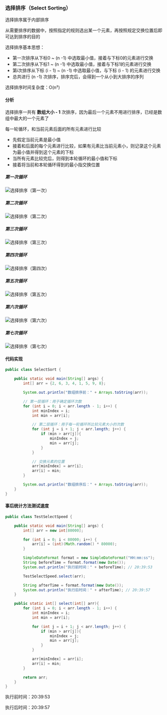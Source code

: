 ### 选择排序（Select Sorting）

选择排序属于内部排序

从需要排序的数据中，按照指定的规则选出某一个元素，再按照规定交换位置后即可达到排序的目的

选择排序基本思想：

- 第一次排序从下标0 ~ (n -1) 中选取最小值，接着与下标0的元素进行交换
- 第二次排序从下标1 ~ (n -1) 中选取最小值，接着与下标1的元素进行交换
- 第i次排序从下标 (i - 1) ~ (n -1) 中选取最小值，与下标 (i - 1) 的元素进行交换
- 总共进行 (n -1) 次排序，排序完后，会得到一个从小到大排序的序列

选择排序时间复杂度：O(n²)



#### 分析

选择排序一共有 **数组大小 - 1** 次排序，因为最后一个元素不用进行排序，已经是数组中最大的一个元素了

每一轮循环，和当前元素后面的所有元素进行比较

- 先假定当前元素是最小值
- 接着和后面的每个元素进行比较，如果有元素比当前元素小，则记录这个元素为最小值并得到这个元素的下标
- 当所有元素比较完后，则得到本轮循环的最小值和下标
- 接着将当前和本轮循环得到的最小指交换位置



##### 第一次循环

![选择排序（第一次）](选择排序.assets/选择排序（第一次）.gif)

##### 第二次循环

![选择排序（第二次）](选择排序.assets/选择排序（第二次）.gif)

##### 第三次循环

![选择排序（第三次）](选择排序.assets/选择排序（第三次）.gif)

##### 第四次循环

![选择排序（第四次）](选择排序.assets/选择排序（第四次）.gif)

##### 第五次循环

![选择排序（第五次）](选择排序.assets/选择排序（第五次）.gif)

##### 第六次循环

![选择排序（第六次）](选择排序.assets/选择排序（第六次）.gif)

##### 第七次循环

![选择排序（第七次）](选择排序.assets/选择排序（第七次）.gif)

#### 代码实现

```java
public class SelectSort {

    public static void main(String[] args) {
        int[] arr = {2, 6, 3, 4, 1, 5, 9, 8};

        System.out.println("数组排序前：" + Arrays.toString(arr));

        // 第一层循环：用于确定循环次数
        for (int i = 0; i < arr.length - 1; i++) {
            int minIndex = i;
            int min = arr[i];

            // 第二层循环：用于每一轮循环所比较元素大小的次数
            for (int j = i + 1; j < arr.length; j++) {
                if (min > arr[j]){
                    minIndex = j;
                    min = arr[j];
                }
            }

            // 交换元素的位置
            arr[minIndex] = arr[i];
            arr[i] = min;
        }

        System.out.println("数组排序后：" + Arrays.toString(arr));
    }
}
```



#### 事后统计方法测试速度

```java
public class TestSelectSpeed {

    public static void main(String[] args) {
        int[] arr = new int[80000];

        for (int i = 0; i < 80000; i++) {
            arr[i] = (int)(Math.random() * 80000);
        }

        SimpleDateFormat format = new SimpleDateFormat("HH:mm:ss");
        String beforeTime = format.format(new Date());
        System.out.println("执行前时间：" + beforeTime); // 20:39:53

        TestSelectSpeed.select(arr);

        String afterTime = format.format(new Date());
        System.out.println("执行后时间：" + afterTime); // 20:39:57
    }

    public static int[] select(int[] arr){
        for (int i = 0; i < arr.length - 1; i++) {
            int minIndex = i;
            int min = arr[i];

            for (int j = i + 1; j < arr.length; j++) {
                if (min > arr[j]){
                    minIndex = j;
                    min = arr[j];
                }
            }

            arr[minIndex] = arr[i];
            arr[i] = min;
        }

        return arr;
    }
}
```

执行前时间：20:39:53

执行后时间：20:39:57